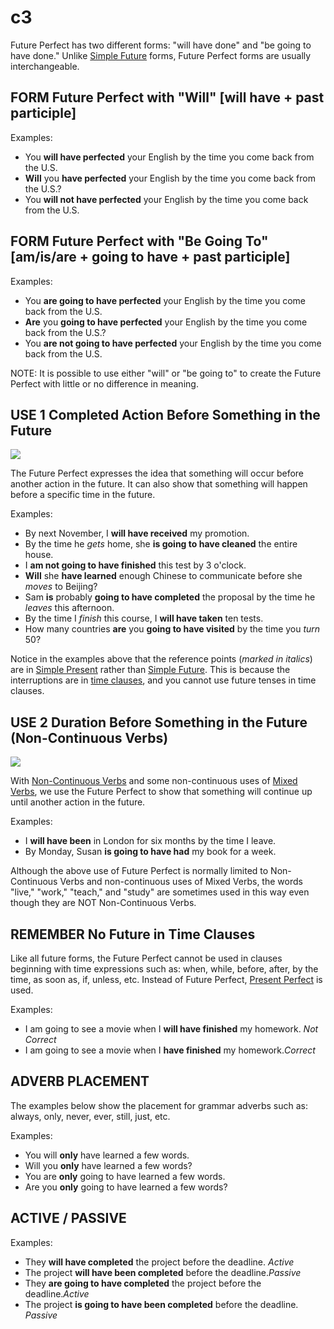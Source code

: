 # c3

Future Perfect has two different forms: "will have done" and "be going to have done." Unlike [Simple Future](http://www.englishpage.com/verbpage/simplefuture.html) forms, Future Perfect forms are usually interchangeable.

## FORM Future Perfect with "Will" \[will have + past participle]

Examples:

* You **will have perfected** your English by the time you come back from the U.S.
* **Will** you **have perfected** your English by the time you come back from the U.S.?
* You **will not have perfected** your English by the time you come back from the U.S.

## FORM Future Perfect with "Be Going To" \[am/is/are + going to have + past participle]

Examples:

* You **are going to have perfected** your English by the time you come back from the U.S.
* **Are** you **going to have perfected** your English by the time you come back from the U.S.?
* You **are not going to have perfected** your English by the time you come back from the U.S.

NOTE: It is possible to use either "will" or "be going to" to create the Future Perfect with little or no difference in meaning.

## USE 1 Completed Action Before Something in the Future

![](http://www.englishpage.com/image/verbs/futureperfect.gif)

The Future Perfect expresses the idea that something will occur before another action in the future. It can also show that something will happen before a specific time in the future.

Examples:

* By next November, I **will have received** my promotion.
* By the time he _gets_ home, she **is going to have cleaned** the entire house.
* I **am not going to have finished** this test by 3 o'clock.
* **Will** she **have learned** enough Chinese to communicate before she _moves_ to Beijing?
* Sam **is** probably **going to have completed** the proposal by the time he _leaves_ this afternoon.
* By the time I _finish_ this course, I **will have taken** ten tests.
* How many countries **are** you **going to have visited** by the time you _turn_ 50?

Notice in the examples above that the reference points (_marked in italics_) are in [Simple Present](http://www.englishpage.com/verbpage/simplepresent.html) rather than [Simple Future](http://www.englishpage.com/verbpage/simplefuture.html). This is because the interruptions are in [time clauses](http://www.englishpage.com/verbpage/simplefuture.html#tc), and you cannot use future tenses in time clauses.

## USE 2 Duration Before Something in the Future (Non-Continuous Verbs)

![](http://www.englishpage.com/image/verbs/futureperfectcontinuous.gif)

With [Non-Continuous Verbs](http://www.englishpage.com/verbpage/types.html) and some non-continuous uses of [Mixed Verbs](http://www.englishpage.com/verbpage/types.html), we use the Future Perfect to show that something will continue up until another action in the future.

Examples:

* I **will have been** in London for six months by the time I leave.
* By Monday, Susan **is going to have had** my book for a week.

Although the above use of Future Perfect is normally limited to Non-Continuous Verbs and non-continuous uses of Mixed Verbs, the words "live," "work," "teach," and "study" are sometimes used in this way even though they are NOT Non-Continuous Verbs.

## REMEMBER No Future in Time Clauses

Like all future forms, the Future Perfect cannot be used in clauses beginning with time expressions such as: when, while, before, after, by the time, as soon as, if, unless, etc. Instead of Future Perfect, [Present Perfect](http://www.englishpage.com/verbpage/presentperfect.html) is used.

Examples:

* I am going to see a movie when I **will have finished** my homework. _Not Correct_
* I am going to see a movie when I **have finished** my homework._Correct_

## ADVERB PLACEMENT

The examples below show the placement for grammar adverbs such as: always, only, never, ever, still, just, etc.

Examples:

* You will **only** have learned a few words.
* Will you **only** have learned a few words?
* You are **only** going to have learned a few words.
* Are you **only** going to have learned a few words?

## ACTIVE / PASSIVE

Examples:

* They **will have completed** the project before the deadline. _Active_
* The project **will have been completed** before the deadline._Passive_
* They **are going to have completed** the project before the deadline._Active_
* The project **is going to have been completed** before the deadline. _Passive_
